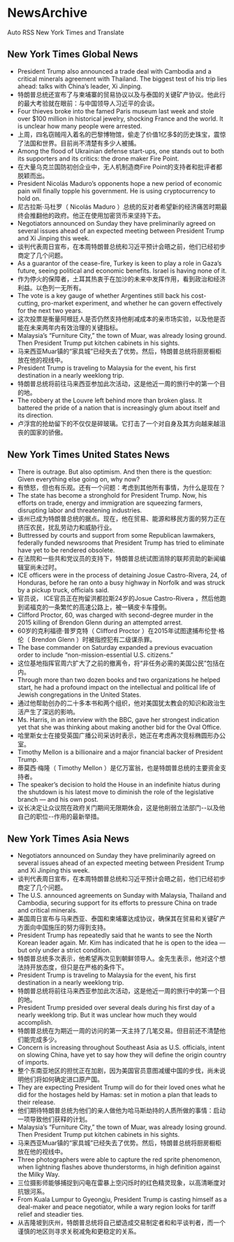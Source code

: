 # NewsArchive
Auto RSS New York Times and Translate

## New York Times Global News
* President Trump also announced a trade deal with Cambodia and a critical minerals agreement with Thailand. The biggest test of his trip lies ahead: talks with China’s leader, Xi Jinping.
* 特朗普总统还宣布了与柬埔寨的贸易协议以及与泰国的关键矿产协议。他此行的最大考验就在眼前：与中国领导人习近平的会谈。
* Four thieves broke into the famed Paris museum last week and stole over $100 million in historical jewelry, shocking France and the world. It is unclear how many people were arrested.
* 上周，四名窃贼闯入着名的巴黎博物馆，偷走了价值1亿多$的历史珠宝，震惊了法国和世界。目前尚不清楚有多少人被捕。
* Among the flood of Ukrainian defense start-ups, one stands out to both its supporters and its critics: the drone maker Fire Point.
* 在大量乌克兰国防初创企业中，无人机制造商Fire Point的支持者和批评者都脱颖而出。
* President Nicolás Maduro’s opponents hope a new period of economic pain will finally topple his government. He is using cryptocurrency to hold on.
* 尼古拉斯·马杜罗（ Nicolás Maduro ）总统的反对者希望新的经济痛苦时期最终会推翻他的政府。他正在使用加密货币来坚持下去。
* Negotiators announced on Sunday they have preliminarily agreed on several issues ahead of an expected meeting between President Trump and Xi Jinping this week.
* 谈判代表周日宣布，在本周特朗普总统和习近平预计会晤之前，他们已经初步商定了几个问题。
* As a guarantor of the cease-fire, Turkey is keen to play a role in Gaza’s future, seeing political and economic benefits. Israel is having none of it.
* 作为停火的保障者，土耳其热衷于在加沙的未来中发挥作用，看到政治和经济利益。以色列一无所有。
* The vote is a key gauge of whether Argentines still back his cost-cutting, pro-market experiment, and whether he can govern effectively for the next two years.
* 这次投票是衡量阿根廷人是否仍然支持他削减成本的亲市场实验，以及他是否能在未来两年内有效治理的关键指标。
* Malaysia’s “Furniture City,” the town of Muar, was already losing ground. Then President Trump put kitchen cabinets in his sights.
* 马来西亚Muar镇的“家具城”已经失去了优势。然后，特朗普总统将厨房橱柜放在他的视线中。
* President Trump is traveling to Malaysia for the event, his first destination in a nearly weeklong trip.
* 特朗普总统将前往马来西亚参加此次活动，这是他近一周的旅行中的第一个目的地。
* The robbery at the Louvre left behind more than broken glass. It battered the pride of a nation that is increasingly glum about itself and its direction.
* 卢浮宫的抢劫留下的不仅仅是碎玻璃。它打击了一个对自身及其方向越来越沮丧的国家的骄傲。

## New York Times United States News
* There is outrage. But also optimism. And then there is the question: Given everything else going on, why now?
* 有愤怒，但也有乐观。还有一个问题：考虑到其他所有事情，为什么是现在？
* The state has become a stronghold for President Trump. Now, his efforts on trade, energy and immigration are squeezing farmers, disrupting labor and threatening industries.
* 该州已成为特朗普总统的据点。现在，他在贸易、能源和移民方面的努力正在挤压农民，扰乱劳动力和威胁行业。
* Buttressed by courts and support from some Republican lawmakers, federally funded newsrooms that President Trump has tried to eliminate have yet to be rendered obsolete.
* 在法院和一些共和党议员的支持下，特朗普总统试图消除的联邦资助的新闻编辑室尚未过时。
* ICE officers were in the process of detaining Josue Castro-Rivera, 24, of Honduras, before he ran onto a busy highway in Norfolk and was struck by a pickup truck, officials said.
* 官员说， ICE官员正在拘留洪都拉斯24岁的Josue Castro-Rivera ，然后他跑到诺福克的一条繁忙的高速公路上，被一辆皮卡车撞倒。
* Clifford Proctor, 60, was charged with second-degree murder in the 2015 killing of Brendon Glenn during an attempted arrest.
* 60岁的克利福德·普罗克特（ Clifford Proctor ）在2015年试图逮捕布伦登·格伦（ Brendon Glenn ）时被指控犯有二级谋杀罪。
* The base commander on Saturday expanded a previous evacuation order to include “non-mission-essential U.S. citizens.”
* 这位基地指挥官周六扩大了之前的撤离令，将“非任务必需的美国公民”包括在内。
* Through more than two dozen books and two organizations he helped start, he had a profound impact on the intellectual and political life of Jewish congregations in the United States.
* 通过他帮助创办的二十多本书和两个组织，他对美国犹太教会的知识和政治生活产生了深远的影响。
* Ms. Harris, in an interview with the BBC, gave her strongest indication yet that she was thinking about making another bid for the Oval Office.
* 哈里斯女士在接受英国广播公司采访时表示，她正在考虑再次竞标椭圆形办公室。
* Timothy Mellon is a billionaire and a major financial backer of President Trump.
* 蒂莫西·梅隆（ Timothy Mellon ）是亿万富翁，也是特朗普总统的主要资金支持者。
* The speaker’s decision to hold the House in an indefinite hiatus during the shutdown is his latest move to diminish the role of the legislative branch — and his own post.
* 议长决定让众议院在政府关门期间无限期休会，这是他削弱立法部门--以及他自己的职位--作用的最新举措。

## New York Times Asia News
* Negotiators announced on Sunday they have preliminarily agreed on several issues ahead of an expected meeting between President Trump and Xi Jinping this week.
* 谈判代表周日宣布，在本周特朗普总统和习近平预计会晤之前，他们已经初步商定了几个问题。
* The U.S. announced agreements on Sunday with Malaysia, Thailand and Cambodia, securing support for its efforts to pressure China on trade and critical minerals.
* 美国周日宣布与马来西亚、泰国和柬埔寨达成协议，确保其在贸易和关键矿产方面向中国施压的努力得到支持。
* President Trump has repeatedly said that he wants to see the North Korean leader again. Mr. Kim has indicated that he is open to the idea — but only under a strict condition.
* 特朗普总统多次表示，他希望再次见到朝鲜领导人。金先生表示，他对这个想法持开放态度，但只是在严格的条件下。
* President Trump is traveling to Malaysia for the event, his first destination in a nearly weeklong trip.
* 特朗普总统将前往马来西亚参加此次活动，这是他近一周的旅行中的第一个目的地。
* President Trump presided over several deals during his first day of a nearly weeklong trip. But it was unclear how much they would accomplish.
* 特朗普总统在为期近一周的访问的第一天主持了几笔交易。但目前还不清楚他们能完成多少。
* Concern is increasing throughout Southeast Asia as U.S. officials, intent on slowing China, have yet to say how they will define the origin country of imports.
* 整个东南亚地区的担忧正在加剧，因为美国官员意图减缓中国的步伐，尚未说明他们将如何确定进口原产国。
* They are expecting President Trump will do for their loved ones what he did for the hostages held by Hamas: set in motion a plan that leads to their release.
* 他们期待特朗普总统为他们的亲人做他为哈马斯劫持的人质所做的事情：启动一项导致他们获释的计划。
* Malaysia’s “Furniture City,” the town of Muar, was already losing ground. Then President Trump put kitchen cabinets in his sights.
* 马来西亚Muar镇的“家具城”已经失去了优势。然后，特朗普总统将厨房橱柜放在他的视线中。
* Three photographers were able to capture the red sprite phenomenon, when lightning flashes above thunderstorms, in high definition against the Milky Way.
* 三位摄影师能够捕捉到闪电在雷暴上空闪烁时的红色精灵现象，以高清晰度对抗银河系。
* From Kuala Lumpur to Gyeongju, President Trump is casting himself as a deal-maker and peace negotiator, while a wary region looks for tariff relief and steadier ties.
* 从吉隆坡到庆州，特朗普总统将自己塑造成交易制定者和和平谈判者，而一个谨慎的地区则寻求关税减免和更稳定的关系。

